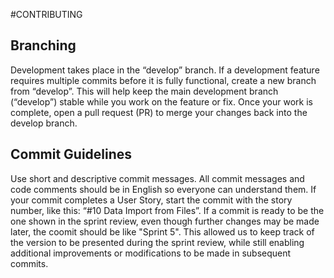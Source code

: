 #CONTRIBUTING
## Branching
Development takes place in the “develop” branch. 
If a development feature requires multiple commits before it is fully functional, create a new branch from “develop”. This will help keep the main development branch (“develop”) stable while you work on the feature or fix. Once your work is complete, open a pull request (PR) to merge your changes back into the develop branch.


## Commit Guidelines
Use short and descriptive commit messages.
All commit messages and code comments should be in English so everyone can understand them.
If your commit completes a User Story, start the commit with the story number, like this: “#10 Data Import from Files”.
If a commit is ready to be the one shown in the sprint review, even though further changes may be made later, the coomit should be like "Sprint 5". This allowed us to keep track of the version to be presented during the sprint review, while still enabling additional improvements or modifications to be made in subsequent commits.